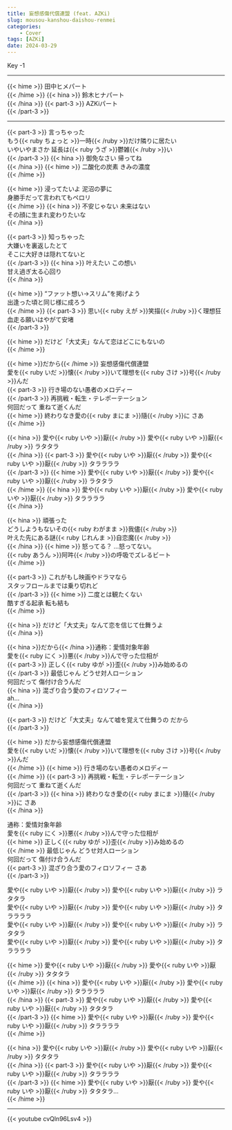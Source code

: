 ```yaml
---
title: 妄想感傷代償連盟 (feat. AZKi)
slug: mousou-kanshou-daishou-renmei
categories:
    - Cover
tags: [AZKi]
date: 2024-03-29
---
```


Key -1

---

{{< hime >}}
田中ヒメパート  
{{< /hime >}}
{{< hina >}}
鈴木ヒナパート  
{{< /hina >}}
{{< part-3 >}}
AZKiパート  
{{< /part-3 >}}

---

{{< part-3 >}}
言っちゃった  
もう{{< ruby ちょっと >}}一時{{< /ruby >}}だけ隣りに居たい  
いやいやまさか 延長は{{< ruby うざ >}}鬱雑{{< /ruby >}}い  
{{< /part-3 >}}
{{< hina >}}
御免なさい 帰ってね  
{{< /hina >}}
{{< hime >}}
二酸化の炭素 きみの濃度  
{{< /hime >}}

{{< hime >}}
浸ってたいよ 泥沼の夢に  
身勝手だって言われてもペロリ  
{{< /hime >}}
{{< hina >}}
不安じゃない 未来はない  
その顔に生まれ変わりたいな  
{{< /hina >}}

{{< part-3 >}}
知っちゃった  
大嫌いを裏返したとて  
そこに大好きは隠れてないと  
{{< /part-3 >}}
{{< hina >}}
叶えたい この想い  
甘え過ぎ太る心回り  
{{< /hina >}}

{{< hime >}}
“ファット想い→スリム”を掲げよう  
出逢った頃と同じ様に成ろう  
{{< /hime >}}
{{< part-3 >}}
思い{{< ruby えが >}}笑描{{< /ruby >}}く理想狂  
血走る願いはやがて安堵  
{{< /part-3 >}}

{{< hime >}}
だけど「大丈夫」なんて恋はどこにもないの  
{{< /hime >}}

{{< hime >}}だから{{< /hime >}} 妄想感傷代償連盟  
愛を{{< ruby いだ >}}懐{{< /ruby >}}いて理想を{{< ruby さけ >}}号{{< /ruby >}}んだ  
{{< part-3 >}}
行き場のない愚者のメロディー  
{{< /part-3 >}}
再挑戦・転生・テレポーテーション  
何回だって 重ねて逝くんだ  
{{< hime >}}
終わりなき愛の{{< ruby まにま >}}隨{{< /ruby >}}に さあ  
{{< /hime >}}

{{< hina >}}
愛や{{< ruby いや >}}厭{{< /ruby >}} 愛や{{< ruby いや >}}厭{{< /ruby >}} ラタタラ  
{{< /hina >}}
{{< part-3 >}}
愛や{{< ruby いや >}}厭{{< /ruby >}} 愛や{{< ruby いや >}}厭{{< /ruby >}} タララララ  
{{< /part-3 >}}
{{< hime >}}
愛や{{< ruby いや >}}厭{{< /ruby >}} 愛や{{< ruby いや >}}厭{{< /ruby >}} ラタタラ  
{{< /hime >}}
{{< hina >}}
愛や{{< ruby いや >}}厭{{< /ruby >}} 愛や{{< ruby いや >}}厭{{< /ruby >}} タララララ  
{{< /hina >}}

{{< hina >}}
頑張った  
どうしようもないその{{< ruby わがまま >}}我儘{{< /ruby >}}  
叶えた先にある謎{{< ruby じれんま >}}自恋魔{{< /ruby >}}  
{{< /hina >}}
{{< hime >}}
怒ってる？ …怒ってない。  
{{< ruby あうん >}}阿吽{{< /ruby >}}の呼吸でズレるビート  
{{< /hime >}}

{{< part-3 >}}
これがもし映画やドラマなら  
スタッフロールまでは乗り切れど  
{{< /part-3 >}}
{{< hime >}}
二度とは観たくない  
酷すぎる起承 転も結も  
{{< /hime >}}

{{< hina >}}
だけど「大丈夫」なんて恋を信じて仕舞うよ  
{{< /hina >}}

{{< hina >}}だから{{< /hina >}}通称：愛情対象年齢  
愛を{{< ruby にく >}}悪{{< /ruby >}}んで守った位相が  
{{< part-3 >}}
正しく{{< ruby ゆが >}}歪{{< /ruby >}}み始めるの  
{{< /part-3 >}}
最低じゃん どうせ対人ローション  
何回だって 傷付け合うんだ  
{{< hina >}}
混ざり合う愛のフィロソフィー  
ah...  
{{< /hina >}}

{{< part-3 >}}
だけど「大丈夫」なんて嘘を覚えて仕舞うの だから  
{{< /part-3 >}}

{{< hime >}}
だから妄想感傷代償連盟  
愛を{{< ruby いだ >}}懐{{< /ruby >}}いて理想を{{< ruby さけ >}}号{{< /ruby >}}んだ  
{{< /hime >}}
{{< hime >}}
行き場のない愚者のメロディー  
{{< /hime >}}
{{< part-3 >}}
再挑戦・転生・テレポーテーション  
何回だって 重ねて逝くんだ  
{{< /part-3 >}}
{{< hina >}}
終わりなき愛の{{< ruby まにま >}}隨{{< /ruby >}}に さあ  
{{< /hina >}}

通称：愛情対象年齢  
愛を{{< ruby にく >}}悪{{< /ruby >}}んで守った位相が  
{{< hime >}}
正しく{{< ruby ゆが >}}歪{{< /ruby >}}み始めるの  
{{< /hime >}}
最低じゃん どうせ対人ローション  
何回だって 傷付け合うんだ  
{{< part-3 >}}
混ざり合う愛のフィロソフィー さあ  
{{< /part-3 >}}

愛や{{< ruby いや >}}厭{{< /ruby >}} 愛や{{< ruby いや >}}厭{{< /ruby >}} ラタタラ  
愛や{{< ruby いや >}}厭{{< /ruby >}} 愛や{{< ruby いや >}}厭{{< /ruby >}} タララララ  
愛や{{< ruby いや >}}厭{{< /ruby >}} 愛や{{< ruby いや >}}厭{{< /ruby >}} ラタタラ  
愛や{{< ruby いや >}}厭{{< /ruby >}} 愛や{{< ruby いや >}}厭{{< /ruby >}} タララララ  

{{< hime >}}
愛や{{< ruby いや >}}厭{{< /ruby >}} 愛や{{< ruby いや >}}厭{{< /ruby >}} タタタラ  
{{< /hime >}}
{{< hina >}}
愛や{{< ruby いや >}}厭{{< /ruby >}} 愛や{{< ruby いや >}}厭{{< /ruby >}} タララララ  
{{< /hina >}}
{{< part-3 >}}
愛や{{< ruby いや >}}厭{{< /ruby >}} 愛や{{< ruby いや >}}厭{{< /ruby >}} タタタラ  
{{< /part-3 >}}
{{< hime >}}
愛や{{< ruby いや >}}厭{{< /ruby >}} 愛や{{< ruby いや >}}厭{{< /ruby >}} タララララ  
{{< /hime >}}

{{< hina >}}
愛や{{< ruby いや >}}厭{{< /ruby >}} 愛や{{< ruby いや >}}厭{{< /ruby >}} タタタラ  
{{< /hina >}}
{{< part-3 >}}
愛や{{< ruby いや >}}厭{{< /ruby >}} 愛や{{< ruby いや >}}厭{{< /ruby >}} タララララ  
{{< /part-3 >}}
{{< hime >}}
愛や{{< ruby いや >}}厭{{< /ruby >}} 愛や{{< ruby いや >}}厭{{< /ruby >}} タタタラ…  
{{< /hime >}}

---

{{< youtube cvQln96Lsv4 >}}
